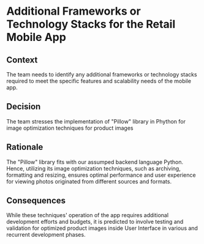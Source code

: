 # Additional Frameworks or Technology Stacks for the Retail Mobile App 

## Context
The team needs to identify any additional frameworks or technology stacks required to meet the specific features and scalability needs of the mobile app.

## Decision
The team stresses the implementation of "Pillow" library in Phython for image optimization techniques for product images

## Rationale
The "Pillow" library fits with our assumped backend language Python. Hence, utilizing its image optimization techniques, such as archiving, formatting and resizing, ensures optimal performance and user experience for viewing photos originated from different sources and formats.

## Consequences
While these techniques' operation of the app requires additional development efforts and budgets, it is predicted to involve testing and validation for optimized product images inside User Interface in various and recurrent development phases.

